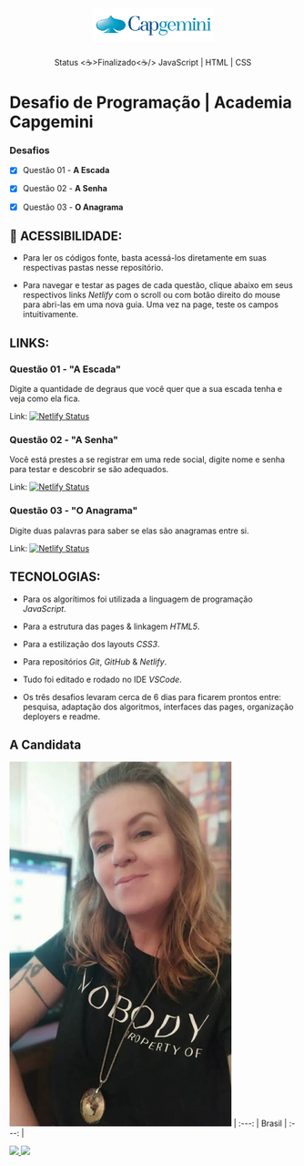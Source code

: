 <h1 align="center">
  <img alt="Logomarca" title="#NextLevelWeek" src="./screenshots/logoCapgemini.png" />
</h1>

<p align="center"> Status <☕>Finalizado<☕/> JavaScript | HTML | CSS </p>


# Desafio de Programação | Academia Capgemini


### Desafios

- [x] Questão 01 - **A Escada**
- [x] Questão 02 - **A Senha**
- [x] Questão 03 - **O Anagrama**



## 📁 ACESSIBILIDADE:

- Para ler os códigos fonte, basta acessá-los diretamente em suas respectivas pastas nesse repositório.


- Para navegar e testar as pages de cada questão, clique abaixo em seus respectivos links *Netlify* com o scroll ou com botão direito do mouse para abri-las em uma nova guia. Uma vez na page, teste os campos intuitivamente.



## LINKS:


### Questão 01 - "A Escada"

Digite a quantidade de degraus que você quer que a sua escada tenha e veja como ela fica.

Link:  [![Netlify Status](https://api.netlify.com/api/v1/badges/c5cf2eb0-1b9c-4b7f-91cc-851325d6821f/deploy-status)](https://debh-valois-desafio-capgemini-1-escada.netlify.app/)



### Questão 02 - "A Senha"

Você está prestes a se registrar em uma rede social, digite nome e senha para testar e descobrir se são adequados.

Link:  [![Netlify Status](https://api.netlify.com/api/v1/badges/c092f663-875f-4d4b-9047-2f66ce11d844/deploy-status)](https://debh-valois-desafio-capgemini-2-senha.netlify.app/)



### Questão 03 - "O Anagrama"

Digite duas palavras para saber se elas são anagramas entre si.

Link:  [![Netlify Status](https://api.netlify.com/api/v1/badges/4d443729-48a7-4190-8c8e-3ea538b7e054/deploy-status)](https://debh-valois-desafio-capgemini-3-anagrama.netlify.app/)



## TECNOLOGIAS:

- Para os algorítimos foi utilizada a linguagem de programação *JavaScript*.
- Para a estrutura das pages & linkagem *HTML5*.
- Para a estilização dos layouts *CSS3*.
- Para repositórios *Git*, *GitHub* & *Netlify*.
- Tudo foi editado e rodado no IDE *VSCode*. 

- Os três desafios levaram cerca de 6 dias para ficarem prontos entre: pesquisa, adaptação dos algoritmos, interfaces das pages, organização deployers e readme.


## A Candidata

![<sub>Debh Valois</sub>](./screenshots/autora.jpeg)
| :---: | Brasil | :---: |

<a href="https://www.linkedin.com/in/debhvaloispsy/" alt="LinkedIn" target="_blank">
<img src="https://img.shields.io/badge/LinkedIn-%230077B5.svg?&style=flat-square&logo=linkedin&logoColor=white">
</a>

<a href="https://wa.me/message/ONHPRA62USWYK1" alt="WhatsApp" target="_blank">
<img src="https://img.shields.io/badge/-WhatsApp-25d366?style=flat-square&labelColor=25d366&logo=whatsapp&logoColor=white&link=https://wa.me/5584981430120"/>
</a>


